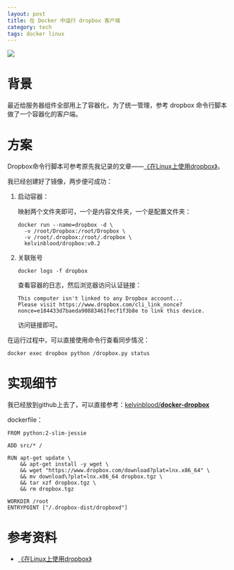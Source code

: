 ```yaml
---
layout: post
title: 在 Docker 中运行 dropbox 客户端
category: tech
tags: docker linux
---
```

![](https://cdn.kelu.org/blog/tags/docker.jpg)

# 背景

最近给服务器组件全部用上了容器化，为了统一管理，参考 dropbox 命令行脚本做了一个容器化的客户端。

# 方案

Dropbox命令行脚本可参考原先我记录的文章——[《在Linux上使用dropbox》](/tech/2015/10/09/set-up-dropbox-on-your-linux.html)。

我已经创建好了镜像，两步便可成功：

1. 启动容器：

   映射两个文件夹即可，一个是内容文件夹，一个是配置文件夹：

   ```
   docker run --name=dropbox -d \
     -v /root/Dropbox:/root/Dropbox \
     -v /root/.dropbox:/root/.dropbox \
     kelvinblood/dropbox:v0.2
   ```

2. 关联账号

   ```
   docker logs -f dropbox
   ```

   查看容器的日志，然后浏览器访问认证链接：

   ```
   This computer isn't linked to any Dropbox account...
   Please visit https://www.dropbox.com/cli_link_nonce?nonce=e184433d7baeda90883461fecf1f3b8e to link this device.
   ```

   访问链接即可。

在运行过程中，可以直接使用命令行查看同步情况：

```
docker exec dropbox python /dropbox.py status
```

# 实现细节

我已经放到github上去了，可以直接参考：[kelvinblood/**docker-dropbox**](https://github.com/kelvinblood/docker-dropbox)

dockerfile：

```
FROM python:2-slim-jessie

ADD src/* /

RUN apt-get update \
    && apt-get install -y wget \
    && wget "https://www.dropbox.com/download?plat=lnx.x86_64" \
    && mv download\?plat=lnx.x86_64 dropbox.tgz \
    && tar xzf dropbox.tgz \
    && rm dropbox.tgz

WORKDIR /root
ENTRYPOINT ["/.dropbox-dist/dropboxd"]
```

# 参考资料

* [《在Linux上使用dropbox》](/tech/2015/10/09/set-up-dropbox-on-your-linux.html)

